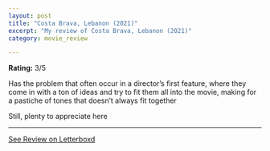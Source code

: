 ```yaml
---
layout: post
title: "Costa Brava, Lebanon (2021)"
excerpt: "My review of Costa Brava, Lebanon (2021)"
category: movie_review

---
```


**Rating:** 3/5

Has the problem that often occur in a director’s first feature, where they come in with a ton of ideas and try to fit them all into the movie, making for a pastiche of tones that doesn’t always fit together

Still, plenty to appreciate here

<hr>

[See Review on Letterboxd](https://boxd.it/3yFKpD)
